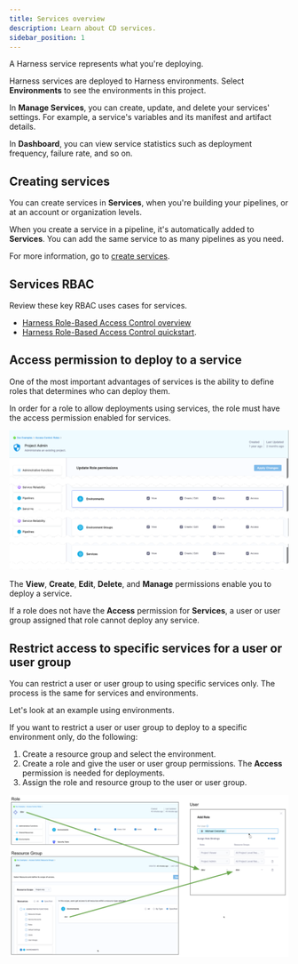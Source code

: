 ```yaml
---
title: Services overview
description: Learn about CD services.
sidebar_position: 1
---
```


A Harness service represents what you're deploying. 

Harness services are deployed to Harness environments. Select **Environments** to see the environments in this project.

In **Manage Services**, you can create, update, and delete your services' settings. For example, a service's variables and its manifest and artifact details.

In **Dashboard**, you can view service statistics such as deployment frequency, failure rate, and so on.

## Creating services

You can create services in **Services**, when you're building your pipelines, or at an account or organization levels. 

When you create a service in a pipeline, it's automatically added to **Services**. You can add the same service to as many pipelines as you need. 

For more information, go to [create services](/docs/continuous-delivery/x-platform-cd-features/services/create-services).

## Services RBAC

Review these key RBAC uses cases for services.

* [Harness Role-Based Access Control overview](/docs/platform/role-based-access-control/rbac-in-harness/)
* [Harness Role-Based Access Control quickstart](/docs/platform/role-based-access-control/set-up-rbac-pipelines/).

## Access permission to deploy to a service

One of the most important advantages of services is the ability to define roles that determines who can deploy them.

In order for a role to allow deployments using services, the role must have the access permission enabled for services.

![](./static/services-and-environments-overview-21.png)

The **View**, **Create**, **Edit**, **Delete**, and **Manage** permissions enable you to deploy a service.

If a role does not have the **Access** permission for **Services**, a user or user group assigned that role cannot deploy any service.

## Restrict access to specific services for a user or user group

You can restrict a user or user group to using specific services only. The process is the same for services and environments. 

Let's look at an example using environments.

If you want to restrict a user or user group to deploy to a specific environment only, do the following:

1. Create a resource group and select the environment.
2. Create a role and give the user or user group permissions. The **Access** permission is needed for deployments.
3. Assign the role and resource group to the user or user group.

![](./static/services-and-environments-overview-22.png)